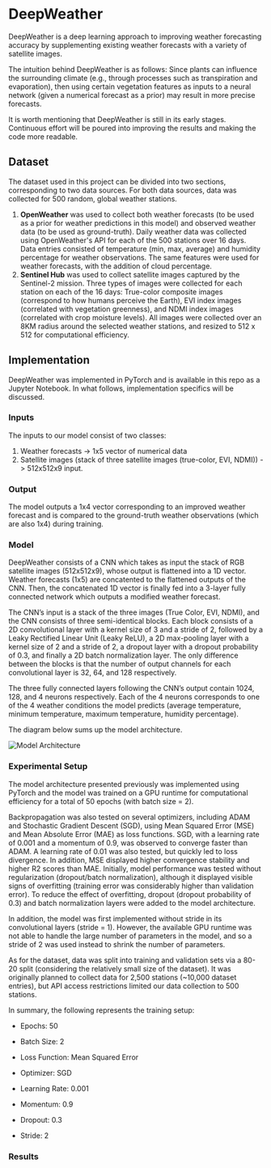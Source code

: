 # DeepWeather

DeepWeather is a deep learning approach to improving weather forecasting accuracy by supplementing existing weather forecasts with a variety of satellite images.

The intuition behind DeepWeather is as follows: Since plants can influence the surrounding climate (e.g., through processes such as transpiration and evaporation), then using certain vegetation features as inputs to a neural network (given a numerical forecast as a prior) may result in more precise forecasts. 

It is worth mentioning that DeepWeather is still in its early stages. Continuous effort will be poured into improving the results and making the code more readable.

## Dataset

The dataset used in this project can be divided into two sections, corresponding to two data sources. For both data sources, data was collected for 500 random, global weather stations.

1) **OpenWeather** was used to collect both weather forecasts (to be used as a prior for weather predictions in this model) and observed weather data (to be used as ground-truth). Daily weather data was collected using OpenWeather's API for each of the 500 stations over 16 days. Data entries consisted of temperature (min, max, average) and humidity percentage for weather observations. The same features were used for weather forecasts, with the addition of cloud percentage.
2) **Sentinel Hub** was used to collect satellite images captured by the Sentinel-2 mission. Three types of images were collected for each station on each of the 16 days: True-color composite images (correspond to how humans perceive the Earth), EVI index images (correlated with vegetation greenness), and NDMI index images (correlated with crop moisture levels). All images were collected over an 8KM radius around the selected weather stations, and resized to 512 x 512 for computational efficiency.

## Implementation

DeepWeather was implemented in PyTorch and is available in this repo as a Jupyter Notebook. In what follows, implementation specifics will be discussed.

### Inputs

The inputs to our model consist of two classes:
1) Weather forecasts -> 1x5 vector of numerical data
2) Satellite images (stack of three satellite images (true-color, EVI, NDMI)) -> 512x512x9 input.

### Output

The model outputs a 1x4 vector corresponding to an improved weather forecast and is compared to the ground-truth weather observations (which are also 1x4) during training.

### Model

DeepWeather consists of a CNN which takes as input the stack of RGB satellite images (512x512x9), whose output is flattened into a 1D vector. Weather forecasts (1x5) are concatented to the flattened outputs of the CNN. Then, the concatenated 1D vector is finally fed into a 3-layer fully connected network which outputs a modified weather forecast.

The CNN’s input is a stack of the three images (True Color, EVI, NDMI), and the CNN consists of three semi-identical blocks. Each block consists of a 2D convolutional layer with a kernel size of 3 and a stride of 2, followed by a Leaky Rectified Linear Unit (Leaky ReLU), a 2D max-pooling layer with a kernel size of 2 and a stride of 2, a dropout layer with a dropout probability of 0.3, and finally a 2D batch normalization layer. The only difference between the blocks is that the number of output channels for each convolutional layer is 32, 64, and 128 respectively.

The three fully connected layers following the CNN’s output contain 1024, 128, and 4 neurons respectively. Each of the 4 neurons corresponds to one of the 4 weather conditions the model predicts (average temperature, minimum temperature, maximum temperature, humidity percentage).

The diagram below sums up the model architecture.

![Model Architecture](https://i.ibb.co/kHTxGz1/Deep-Weather.jpg)


### Experimental Setup

The model architecture presented previously was implemented using PyTorch and the model was trained on a GPU runtime for computational efficiency for a total of 50 epochs (with batch size = 2).

Backpropagation was also tested on several optimizers, including ADAM and Stochastic Gradient Descent (SGD), using Mean Squared Error (MSE) and Mean Absolute Error (MAE) as loss functions. SGD, with a learning rate of 0.001 and a momentum of 0.9, was observed to converge faster than ADAM. A learning rate of 0.01 was also tested, but quickly led to loss divergence. In addition, MSE displayed higher convergence stability and higher R2 scores than MAE. Initially, model performance was tested without regularization (dropout/batch normalization), although it displayed visible signs of overfitting (training error was considerably higher than validation error). To reduce the effect of overfitting, dropout (dropout probability of 0.3) and batch normalization layers were added to the model architecture.

In addition, the model was first implemented without stride in its convolutional layers (stride = 1). However, the available GPU runtime was not able to handle the large number of parameters in the model, and so a stride of 2 was used instead to shrink the number of parameters.

As for the dataset, data was split into training and validation sets via a 80-20 split (considering the relatively small size of the dataset). It was originally planned to collect data for 2,500 stations (~10,000 dataset entries), but API access restrictions limited our data collection to 500 stations.

In summary, the following represents the training setup:

- Epochs: 50
- Batch Size: 2
- Loss Function: Mean Squared Error
- Optimizer: SGD
- Learning Rate: 0.001
- Momentum: 0.9

- Dropout: 0.3
- Stride: 2


### Results
